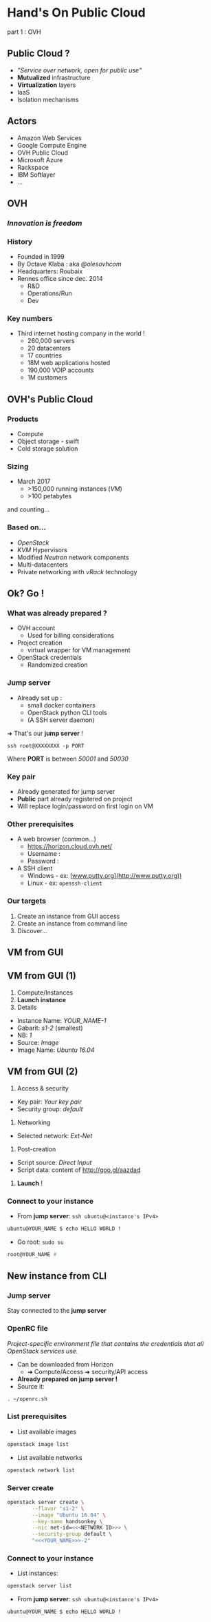 # Hand's On Public Cloud
part 1 : OVH



## Public Cloud ?

* *"Service over network, open for public use"*
* **Mutualized** infrastructure
* **Virtualization** layers
* IaaS
* Isolation mechanisms


## Actors

* Amazon Web Services
* Google Compute Engine
* OVH Public Cloud
* Microsoft Azure
* Rackspace
* IBM Softlayer
* …



## OVH
### *Innovation is freedom*


### History

* Founded in 1999
* By Octave Klaba : aka _@olesovhcom_
* Headquarters: Roubaix
* Rennes office since dec. 2014
  * R&D
  * Operations/Run
  * Dev


### Key numbers

* Third internet hosting company in the world !
  * 260,000 servers
  * 20 datacenters
  * 17 countries
  * 18M web applications hosted
  * 190,000 VOIP accounts
  * 1M customers



## OVH's Public Cloud


### Products

* Compute
* Object storage - swift
* Cold storage solution


### Sizing

* March  2017
  * \>150,000 running instances (*VM*)
  * \>100 petabytes

and counting…


### Based on…

* *OpenStack*
* *KVM* Hypervisors
* Modified *Neutron* network components
* Multi-datacenters
* Private networking with *vRack* technology



## Ok? Go !


### What was already prepared ?

* OVH account
  * Used for billing considerations
* Project creation
  * virtual wrapper for VM management
* OpenStack credentials
  * Randomized creation


### Jump server

* Already set up :
  * small docker containers
  * OpenStack python CLI tools
  * (A SSH server daemon)

➜ That's our **jump server** !

```ssh root@XXXXXXXX -p PORT```

Where **PORT** is between *50001* and *50030*


### Key pair

* Already generated for jump server
* **Public** part already registered on project
* Will replace login/password on first login on VM


### Other prerequisites

* A web browser (common…)
  * https://horizon.cloud.ovh.net/
  * Username :
  * Password :
* A SSH client
  * Windows - ex: [www.putty.org](http://www.putty.org))
  * Linux - ex: ```openssh-client```


### Our targets

1. Create an instance from GUI access
2. Create an instance from command line
3. Discover…



## VM from GUI


## VM from GUI (1)

1. Compute/Instances
1. **Launch instance**
1. Details
  * Instance Name: *YOUR_NAME-1*
  * Gabarit: *s1-2* (smallest)
  * NB: *1*
  * Source: *Image*
  * Image Name: *Ubuntu 16.04*


## VM from GUI (2)

1. Access & security
  * Key pair: *Your key pair*
  * Security group: *default*
1. Networking
  * Selected network: *Ext-Net*
1. Post-creation
  * Script source: *Direct Input*
  * Script data: content of http://goo.gl/aazdad
1. **Launch** !


### Connect to your instance

* From **jump server**: ```ssh ubuntu@<instance's IPv4>```
```bash
ubuntu@YOUR_NAME $ echo HELLO WORLD !
```

* Go root: ```sudo su```
```bash
root@YOUR_NAME #
```



## New instance from CLI


### Jump server

Stay connected to the **jump server**


### OpenRC file

*Project-specific environment file that contains the credentials that all OpenStack services use.*

* Can be downloaded from Horizon
  * ➜ Compute/Access ➜ security/API access
* **Already prepared on jump server !**
* Source it:
```bash
. ~/openrc.sh
```


### List prerequisites

* List available images
```bash
openstack image list
```
* List available networks
```bash
openstack network list
```


### Server create

```bash
openstack server create \
        --flavor "s1-2" \
        --image "Ubuntu 16.04" \
        --key-name handsonkey \
        --nic net-id=<<<NETWORK ID>>> \
        --security-group default \
        "<<<YOUR_NAME>>>-2"
```


### Connect to your instance

* List instances:
```bash
openstack server list
```

* From **jump server**: ```ssh ubuntu@<instance's IPv4>```
```bash
ubuntu@YOUR_NAME $ echo HELLO WORLD !
```